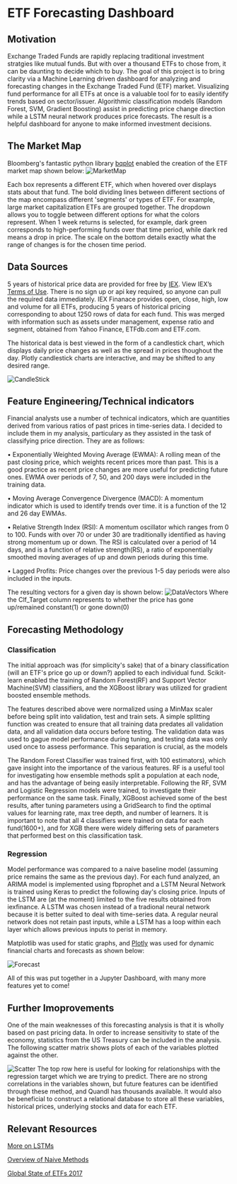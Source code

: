 # ETF Forecasting Dashboard

## Motivation
Exchange Traded Funds are rapidly replacing traditional investment stratgies like mutual funds. But with over a thousand ETFs to chose from, it can be daunting to decide which to buy. The goal of this project is to bring clarity via a Machine Learning driven dashboard for analyzing and forecasting changes in the Exchange Traded Fund (ETF) market. Visualizing fund performance for all ETFs at once is a valuable tool for to easily identify trends based on sector/issuer. Algorithmic classification models (Random Forest, SVM, Gradient Boosting) assist in predicting price change direction while a LSTM neural network produces price forecasts. The result is a helpful dashboard for anyone to make informed investment decisions.

## The Market Map
Bloomberg's fantastic python library [bqplot](https://github.com/bloomberg/bqplot) enabled the creation of the ETF market map shown below:
![MarketMap](https://github.com/cpease00/etf_forecasting/blob/master/data_science/finance/images/market.jpg "1-day returns for ETFs by sector")

Each box represents a different ETF, which when hovered over displays stats about that fund. The bold dividing lines between different sections of the map encompass different 'segments' or types of ETF. For example, large market capitalization ETFs are grouped together. The dropdown allows you to toggle between different options for what the colors represent. When 1 week returns is selected, for example, dark green corresponds to high-performing funds over that time period, while dark red means a drop in price. The scale on the bottom details exactly what the range of changes is for the chosen time period. 

## Data Sources
5 years of historical price data are provided for free by [IEX](https://iextrading.com/developer/). View IEX’s [Terms of Use](https://iextrading.com/api-exhibit-a/). There is no sign up or api key required, so anyone can pull the required data immediately. IEX Finanace provides open, close, high, low and volume for all ETFs, producing 5 years of historical pricing corresponding to about 1250 rows of data for each fund. This was merged with information such as assets under management, expense ratio and segment, obtained from Yahoo Finance, ETFdb.com and ETF.com.

The historical data is best viewed in the form of a candlestick chart, which displays daily price changes as well as the spread in prices thoughout the day. Plotly candlestick charts are interactive, and may be shifted to any desired range. 

![CandleStick](https://github.com/cpease00/etf_forecasting/blob/master/data_science/finance/images/candlestick.jpg "3 years of daily data")

## Feature Engineering/Technical indicators
Financial analysts use a number of technical indicators, which are quantities derived from various ratios of past prices in time-series data. I decided to include them in my analysis, particulary as they assisted in the task of classifying price direction. They are as follows:

• Exponentially Weighted Moving Average (EWMA): A rolling mean of the past closing price, which weights recent prices more than past. This is a good practice as recent price changes are more useful for predicting future ones. EWMA over periods of 7, 50, and 200 days were included in the training data.

• Moving Average Convergence Divergence (MACD): A momentum indicator which is used to identify trends over time. it is a function of the 12 and 26 day EWMAs.

• Relative Strength Index (RSI): A momentum oscillator which ranges from 0 to 100. Funds with over 70 or under 30 are traditionally identified as having strong momentum up or down. The RSI is calculated over a period of 14 days, and is a function of relative strength(RS), a ratio of exponentially smoothed moving averages of up and down periods during this time. 

• Lagged Profits: Price changes over the previous 1-5 day periods were also included in the inputs.

The resulting vectors for a given day is shown below:
![DataVectors](https://github.com/cpease00/etf_forecasting/blob/master/vectors.jpg "5 days of data")
Where the Clf_Target column represents to whether the price has gone up/remained constant(1) or gone down(0)

## Forecasting Methodology
### Classification
The initial approach was (for simplicity's sake) that of a binary classification (will an ETF's price go up or down?) applied to each individual fund. Scikit-learn enabled the training of Random Forest(RF) and Support Vector Machine(SVM) classifiers, and the XGBoost library was utilized for gradient boosted ensemble methods. 

The features described above were normalized using a MinMax scaler before being split into validation, test and train sets. A simple splitting function was created to ensure that all training data predates all validation data, and all validation data occurs before testing. The validation data was used to gague model performance during tuning, and testing data was only used once to assess performance. This separation is crucial, as the models

The Random Forest Classifier was trained first, with 100 estimators), which gave insight into the importance of the various features. RF is a useful tool for investigating how ensemble methods split a population at each node, and has the advantage of being easily interpretable. Following the RF, SVM and Logistic Regression models were trained, to investigate their performance on the same task. Finally, XGBoost achieved some of the best results, after tuning parameters using a GridSearch to find the optimal values for learning rate, max tree depth, and number of learners. It is important to note that all 4 classifiers were trained on data for each fund(1600+), and for XGB there were widely differing sets of parameters that performed best on this classification task. 

### Regression
Model performance was compared to a naive baseline model (assuming price remains the same as the previous day). For each fund analyzed, an ARIMA model is implemented using fbprophet and a LSTM Neural Network is trained using Keras to predict the following day's closing price. Inputs of the LSTM are (at the moment) limited to the five results obtained from iexfinance. A LSTM was chosen instead of a tradional neural network because it is better suited to deal with time-series data. A regular neural network does not retain past inputs, while a LSTM has a loop within each layer which allows previous inputs to perist in memory.

Matplotlib was used for static graphs, and [Plotly](https://plot.ly/python/candlestick-charts/) was used for dynamic financial charts and forecasts as shown below:

![Forecast](https://github.com/cpease00/etf_forecasting/blob/master/data_science/finance/images/forecast.jpg "LSTM predictions vs. Naive Model")

All of this was put together in a Jupyter Dashboard, with many more features yet to come!

## Further Imoprovements
One of the main weaknesses of this forecasting analysis is that it is wholly based on past pricing data. In order to increase sensitivity to state of the economy, statistics from the US Treasury can be included in the analysis. The following scatter matrix shows plots of each of the variables plotted against the other. 

![Scatter](https://github.com/cpease00/etf_forecasting/blob/master/scatter.jpg "Scatter Matrix of US Treasury Variables")
The top row here is useful for looking for relationships with the regression target which we are trying to predict. There are no strong correlations in the variables shown, but future features can be identified through these method, and Quandl has thousands available. It would also be beneficial to construct a relational database to store all these variables, historical prices, underlying stocks and data for each ETF. 

## Relevant Resources

[More on LSTMs](http://colah.github.io/posts/2015-08-Understanding-LSTMs/)

[Overview of Naive Methods](https://otexts.org/fpp2/simple-methods.html)

[Global State of ETFs 2017](https://www.ey.com/Publication/vwLUAssets/ey-global-etf-survey-2017/$FILE/ey-global-etf-survey-2017.pdf)
